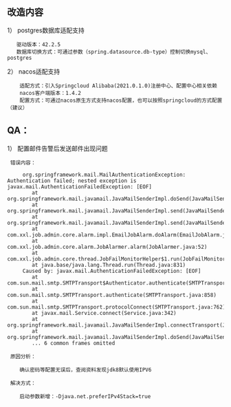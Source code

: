 ## 改造内容
  
  1） postgres数据库适配支持
  
       驱动版本：42.2.5
       数据库切换方式：可通过参数（spring.datasource.db-type）控制切换mysql、postgres
  
  2） nacos适配支持
  
        适配方式：引入Springcloud Alibaba(2021.0.1.0)注册中心、配置中心相关依赖
        nacos客户端版本：1.4.2
        配置方式：可通过nacos原生方式支持nacos配置，也可以按照springcloud的方式配置（建议）


## QA：
  
  1） 配置邮件告警后发送邮件出现问题
        
     错误内容：
     
         org.springframework.mail.MailAuthenticationException: Authentication failed; nested exception is javax.mail.AuthenticationFailedException: [EOF]
         	at org.springframework.mail.javamail.JavaMailSenderImpl.doSend(JavaMailSenderImpl.java:440)
         	at org.springframework.mail.javamail.JavaMailSenderImpl.send(JavaMailSenderImpl.java:361)
         	at org.springframework.mail.javamail.JavaMailSenderImpl.send(JavaMailSenderImpl.java:356)
         	at com.xxl.job.admin.core.alarm.impl.EmailJobAlarm.doAlarm(EmailJobAlarm.java:74)
         	at com.xxl.job.admin.core.alarm.JobAlarmer.alarm(JobAlarmer.java:52)
         	at com.xxl.job.admin.core.thread.JobFailMonitorHelper$1.run(JobFailMonitorHelper.java:64)
         	at java.base/java.lang.Thread.run(Thread.java:831)
         Caused by: javax.mail.AuthenticationFailedException: [EOF]
         	at com.sun.mail.smtp.SMTPTransport$Authenticator.authenticate(SMTPTransport.java:947)
         	at com.sun.mail.smtp.SMTPTransport.authenticate(SMTPTransport.java:858)
         	at com.sun.mail.smtp.SMTPTransport.protocolConnect(SMTPTransport.java:762)
         	at javax.mail.Service.connect(Service.java:342)
         	at org.springframework.mail.javamail.JavaMailSenderImpl.connectTransport(JavaMailSenderImpl.java:518)
         	at org.springframework.mail.javamail.JavaMailSenderImpl.doSend(JavaMailSenderImpl.java:437)
         	... 6 common frames omitted
         
     原因分析：
        
        确认密码等配置无误后，查阅资料发现jdk8默认使用IPV6
     
     解决方式：
     
        启动参数新增：-Djava.net.preferIPv4Stack=true
  